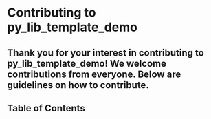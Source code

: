 # Contributing to py_lib_template_demo

Thank you for your interest in contributing to py_lib_template_demo! We welcome contributions from everyone. Below are guidelines on how to contribute.
---
## Table of Contents


